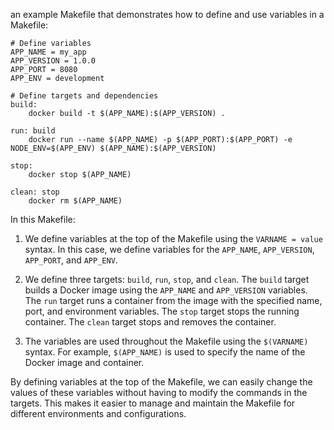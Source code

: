 an example Makefile that demonstrates how to define and use variables in a Makefile:

```
# Define variables
APP_NAME = my_app
APP_VERSION = 1.0.0
APP_PORT = 8080
APP_ENV = development

# Define targets and dependencies
build:
	docker build -t $(APP_NAME):$(APP_VERSION) .

run: build
	docker run --name $(APP_NAME) -p $(APP_PORT):$(APP_PORT) -e NODE_ENV=$(APP_ENV) $(APP_NAME):$(APP_VERSION)

stop:
	docker stop $(APP_NAME)

clean: stop
	docker rm $(APP_NAME)
```

In this Makefile:

1. We define  variables at the top of the Makefile using the `VARNAME = value` syntax. In this case, we define variables for the `APP_NAME`, `APP_VERSION`, `APP_PORT`, and `APP_ENV`.

2. We define three targets: `build`, `run`, `stop`, and `clean`. The `build` target builds a Docker image using the `APP_NAME` and `APP_VERSION` variables. The `run` target runs a container from the image with the specified name, port, and environment variables. The `stop` target stops the running container. The `clean` target stops and removes the container.

3. The variables are used throughout the Makefile using the `$(VARNAME)` syntax. For example, `$(APP_NAME)` is used to specify the name of the Docker image and container.

By defining variables at the top of the Makefile, we can easily change the values of these variables without having to modify the commands in the targets. This makes it easier to manage and maintain the Makefile for different environments and configurations.